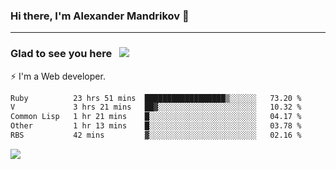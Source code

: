 ### Hi there, I'm Alexander Mandrikov 👋

- - -

### Glad to see you here &nbsp; ![](https://komarev.com/ghpvc/?username=nunsez&color=blue&label=visitors)

⚡ I'm a Web developer.

<!--✨ My GitHub <a href="https://nunsez.github.io/" target="_blank">resume link</a>-->

<!--
**nunsez/nunsez** is a ✨ _special_ ✨ repository because its `README.md` (this file) appears on your GitHub profile.

Here are some ideas to get you started:

- 🔭 I’m currently working on ...
- 🌱 I’m currently learning ...
- 👯 I’m looking to collaborate on ...
- 🤔 I’m looking for help with ...
- 💬 Ask me about ...
- 📫 How to reach me: ...
- 😄 Pronouns: ...
- ⚡ Fun fact: ...
-->


<!--START_SECTION:waka-->

```txt
Ruby          23 hrs 51 mins  ██████████████████▒░░░░░░   73.20 %
V             3 hrs 21 mins   ██▓░░░░░░░░░░░░░░░░░░░░░░   10.32 %
Common Lisp   1 hr 21 mins    █░░░░░░░░░░░░░░░░░░░░░░░░   04.17 %
Other         1 hr 13 mins    █░░░░░░░░░░░░░░░░░░░░░░░░   03.78 %
RBS           42 mins         ▓░░░░░░░░░░░░░░░░░░░░░░░░   02.16 %
```

<!--END_SECTION:waka-->


<span>
<!-- <img height="160em" src="https://github-readme-stats-nunsez.vercel.app/api?username=nunsez&show_icons=true&count_private=true&hide_border=true&hide=issues" /> -->
<img src="https://github-readme-stats-nunsez.vercel.app/api/top-langs/?username=nunsez&layout=compact&hide_border=true" />
</span>


<!--
[![willianrod's wakatime stats](https://github-readme-stats.vercel.app/api/wakatime?username=nunsez&hide_border=true)](https://github.com/anuraghazra/github-readme-stats)
-->
